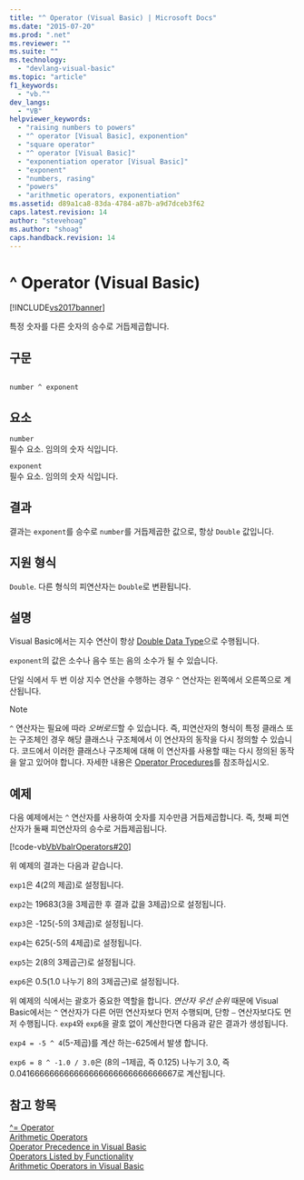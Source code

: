 ```yaml
---
title: "^ Operator (Visual Basic) | Microsoft Docs"
ms.date: "2015-07-20"
ms.prod: ".net"
ms.reviewer: ""
ms.suite: ""
ms.technology: 
  - "devlang-visual-basic"
ms.topic: "article"
f1_keywords: 
  - "vb.^"
dev_langs: 
  - "VB"
helpviewer_keywords: 
  - "raising numbers to powers"
  - "^ operator [Visual Basic], exponention"
  - "square operator"
  - "^ operator [Visual Basic]"
  - "exponentiation operator [Visual Basic]"
  - "exponent"
  - "numbers, rasing"
  - "powers"
  - "arithmetic operators, exponentiation"
ms.assetid: d89a1ca8-83da-4784-a87b-a9d7dceb3f62
caps.latest.revision: 14
author: "stevehoag"
ms.author: "shoag"
caps.handback.revision: 14
---
```

# ^ Operator (Visual Basic)
[!INCLUDE[vs2017banner](../../../visual-basic/developing-apps/includes/vs2017banner.md)]

특정 숫자를 다른 숫자의 승수로 거듭제곱합니다.  
  
## 구문  
  
```  
  
number ^ exponent  
```  
  
## 요소  
 `number`  
 필수 요소.  임의의 숫자 식입니다.  
  
 `exponent`  
 필수 요소.  임의의 숫자 식입니다.  
  
## 결과  
 결과는 `exponent`를 승수로 `number`를 거듭제곱한 값으로, 항상 `Double` 값입니다.  
  
## 지원 형식  
 `Double`.  다른 형식의 피연산자는 `Double`로 변환됩니다.  
  
## 설명  
 Visual Basic에서는 지수 연산이 항상 [Double Data Type](../../../visual-basic/language-reference/data-types/double-data-type.md)으로 수행됩니다.  
  
 `exponent`의 값은 소수나 음수 또는 음의 소수가 될 수 있습니다.  
  
 단일 식에서 두 번 이상 지수 연산을 수행하는 경우 `^` 연산자는 왼쪽에서 오른쪽으로 계산됩니다.  
  
> [!NOTE]
>  `^` 연산자는 필요에 따라 *오버로드*할 수 있습니다. 즉, 피연산자의 형식이 특정 클래스 또는 구조체인 경우 해당 클래스나 구조체에서 이 연산자의 동작을 다시 정의할 수 있습니다.  코드에서 이러한 클래스나 구조체에 대해 이 연산자를 사용할 때는 다시 정의된 동작을 알고 있어야 합니다.  자세한 내용은 [Operator Procedures](../../../visual-basic/programming-guide/language-features/procedures/operator-procedures.md)를 참조하십시오.  
  
## 예제  
 다음 예제에서는 `^` 연산자를 사용하여 숫자를 지수만큼 거듭제곱합니다.  즉, 첫째 피연산자가 둘째 피연산자의 승수로 거듭제곱됩니다.  
  
 [!code-vb[VbVbalrOperators#20](../../../visual-basic/language-reference/operators/codesnippet/visualbasic/exponentiation-operator_1.vb)]  
  
 위 예제의 결과는 다음과 같습니다.  
  
 `exp1`은 4\(2의 제곱\)로 설정됩니다.  
  
 `exp2`는 19683\(3을 3제곱한 후 결과 값을 3제곱\)으로 설정됩니다.  
  
 `exp3`은 \-125\(\-5의 3제곱\)로 설정됩니다.  
  
 `exp4`는 625\(\-5의 4제곱\)로 설정됩니다.  
  
 `exp5`는 2\(8의 3제곱근\)로 설정됩니다.  
  
 `exp6`은 0.5\(1.0 나누기 8의 3제곱근\)로 설정됩니다.  
  
 위 예제의 식에서는 괄호가 중요한 역할을 합니다.  *연산자 우선 순위* 때문에 Visual Basic에서는 `^` 연산자가 다른 어떤 연산자보다 먼저 수행되며, 단항 `–` 연산자보다도 먼저 수행됩니다.  `exp4`와 `exp6`을 괄호 없이 계산한다면 다음과 같은 결과가 생성됩니다.  
  
 `exp4 = -5 ^ 4`\(5\-제곱\)를 계산 하는\-625에서 발생 합니다.  
  
 `exp6 = 8 ^ -1.0 / 3.0`은 \(8의 –1제곱, 즉 0.125\) 나누기 3.0, 즉 0.041666666666666666666666666666667로 계산됩니다.  
  
## 참고 항목  
 [^\= Operator](../../../visual-basic/language-reference/operators/exponentiation-assignment-operator.md)   
 [Arithmetic Operators](../../../visual-basic/language-reference/operators/arithmetic-operators.md)   
 [Operator Precedence in Visual Basic](../../../visual-basic/language-reference/operators/operator-precedence.md)   
 [Operators Listed by Functionality](../../../visual-basic/language-reference/operators/operators-listed-by-functionality.md)   
 [Arithmetic Operators in Visual Basic](../../../visual-basic/programming-guide/language-features/operators-and-expressions/arithmetic-operators.md)